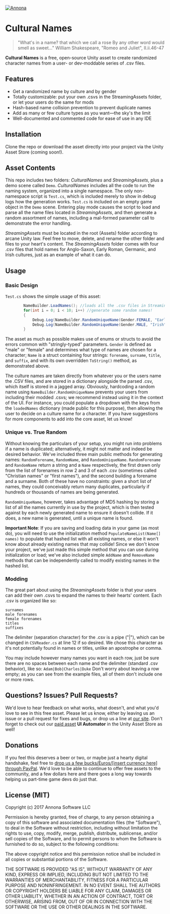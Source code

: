 [![Annona](https://games.annonasoftware.com/AnnonaLogo.png)](https://games.annonaosoftware.com)
# Cultural Names
> "What's in a name? that which we call a rose
> By any other word would smell as sweet..."
> William Shakespeare, "Romeo and Juliet", II.ii.46-47

**Cultural Names** is a free, open-source Unity asset to create randomized character names from a user- or dev-moddable series of .csv files.

## Features
  - Get a randomized name by culture and by gender
  - Totally customizable: put your own .csvs in the StreamingAssets folder, or let your users do the same for mods
  - Hash-based name collision prevention to prevent duplicate names
  - Add as many or few culture types as you want—the sky's the limit
  - Well-documented and commented code for ease of use in any IDE

## Installation

Clone the repo or download the asset directly into your project via the Unity Asset Store (coming soon!).

## Asset Contents
This repo includes two folders: *CulturalNames* and *StreamingAssets*, plus a demo scene called `Demo`.
*CulturalNames* includes all the code to run the naming system, organized into a single namespace. The only non-namespace script is `Test.cs`, which is included merely to show in debug logs how the generation works. `Test.cs` is included on an empty game object in the `Demo` scene. Entering play mode causes the script to load and parse all the name files located in *StreamingAssets*, and then generate a random assortment of names, including a mal-formed parameter call to demonstrate the error handling.

*StreamingAssets* must be located in the root (Assets) folder according to arcane Unity law. Feel free to move, delete, and rename the other folder and files to your heart's content. The *StreamingAssets* folder comes with four .csv files that hold names for Anglo-Saxon, Early Roman, Germanic, and Irish cultures, just as an example of what it can do.

## Usage
### Basic Design
`Test.cs` shows the simple usage of this asset:
```csharp
		NameBuilder.LoadNames(); //loads all the .csv files in StreamingAssets
		for(int i = 0; i < 10; i++) //generate some random names!
		{
			Debug.Log(NameBuilder.RandomUniqueName(Gender.FEMALE, "EarlyRoman").ToString());
			Debug.Log(NameBuilder.RandomUniqueName(Gender.MALE, "Irish").ToString());
		}
```
The asset as much as possible makes use of enums or structs to avoid the errors common with "stringly-typed" parameters. `Gender` is defined as "male" or "female" and determines what type of names are chosen for a character; `Name` is a struct containing four strings: `forename`, `surname`, `title`, and `suffix`, and with its own overridden `ToString()` method, as demonstrated above.

The culture names are taken directly from whatever you or the users name the .CSV files, and are stored in a dictionary alongside the parsed .csv, which itself is stored in a jagged array. Obviously, hardcoding a random name using `NameBuilder.RandomUniqueName` prevents your users from including their modded .csvs; we recommend instead using it in the context of the UI. For instance, you could populate a dropdown with the keys from the `loadedNames` dictionary (made public for this purpose), then allowing the user to decide on a culture name for a character. If you have suggestions for more components to add into the core asset, let us know!

### Unique vs. True Random
Without knowing the particulars of your setup, you might run into problems if a name is duplicated; alternatively, it might not matter and indeed be desired behavior. We've included three main public methods for generating names: `RandomForename`, `RandomName`, and `RandomUniqueName`. `RandomForename` and `RandomName` return a string and a `Name` respectively, the first drawn only from the list of forenames in row 2 and 3 of each .csv (sometimes called "Christian names" or "first names"), and the second building a forename and a surname. Both of these have no constraints: given a short list of names, they could conceivably return many duplicates, particularly if hundreds or thousands of names are being generated.

`RandomUniqueName`, however, takes advantage of MD5 hashing by storing a list of all the names currently in use by the project, which is then tested against by each newly generated name to ensure it doesn't collide. If it does, a new name is generated, until a unique name is found.

**Important Note**: If you are saving and loading data in your game (as most do), you will need to use the initialization method `PopulateNameList(Name[] names)` to populate that hashed list with all existing names, or else it won't know about already existing names that may collide! Since we don't know your project, we've just made this simple method that you can use during initialization or load; we've also included simple `AddName` and `RemoveName` methods that can be independently called to modify existing names in the hashed list.


### Modding
The great part about using the *StreamingAssets* folder is that your users can add their own .csvs to expand the names to their hearts' content. Each .csv is organized like so:
```
surnames 
male forenames 
female forenames
titles
suffixes
```
The delimiter (separation character) for the .csv is a pipe ("|"), which can be changed in `CSVReader.cs` at line 12 if so desired. We chose this character as it's not potentially found in names or titles, unlike an apostrophe or comma.

You may include however many names you want in each row, just be sure there are no spaces between each name and the delimiter (standard .csv behavior), like so:
`Adam|Bob|Charles|Duke`
Don't worry about leaving a row empty; as you can see from the example files, all of them don't include one or more rows.

## Questions? Issues? Pull Requests?
We'd love to hear feedback on what works, what doesn't, and what you'd love to see in this free asset. Please let us know, either by leaving us an issue or a pull request for fixes and bugs, or drop us a line at [our site](https://games.annonasoftware.com/contact/). Don't forget to check out our [paid asset](http://u3d.as/Y6b) **UI Automator** in the Unity Asset Store as well!

## Donations
If you feel this deserves a beer or two, or maybe just a hearty digital handshake, feel free to [drop us a few bucks/Euros/[insert currency here] through PayPal](https://www.paypal.me/AnnonaSoftware/). We'd love to be able to continue to offer free assets to the community, and a few dollars here and there goes a long way towards helping us part-time game devs do just that.

## License (MIT)
Copyright (c) 2017 Annona Software LLC

Permission is hereby granted, free of charge, to any person obtaining a copy
of this software and associated documentation files (the "Software"), to deal
in the Software without restriction, including without limitation the rights
to use, copy, modify, merge, publish, distribute, sublicense, and/or sell
copies of the Software, and to permit persons to whom the Software is
furnished to do so, subject to the following conditions:

The above copyright notice and this permission notice shall be included in all
copies or substantial portions of the Software.

THE SOFTWARE IS PROVIDED "AS IS", WITHOUT WARRANTY OF ANY KIND, EXPRESS OR
IMPLIED, INCLUDING BUT NOT LIMITED TO THE WARRANTIES OF MERCHANTABILITY,
FITNESS FOR A PARTICULAR PURPOSE AND NONINFRINGEMENT. IN NO EVENT SHALL THE
AUTHORS OR COPYRIGHT HOLDERS BE LIABLE FOR ANY CLAIM, DAMAGES OR OTHER
LIABILITY, WHETHER IN AN ACTION OF CONTRACT, TORT OR OTHERWISE, ARISING FROM,
OUT OF OR IN CONNECTION WITH THE SOFTWARE OR THE USE OR OTHER DEALINGS IN THE
SOFTWARE.